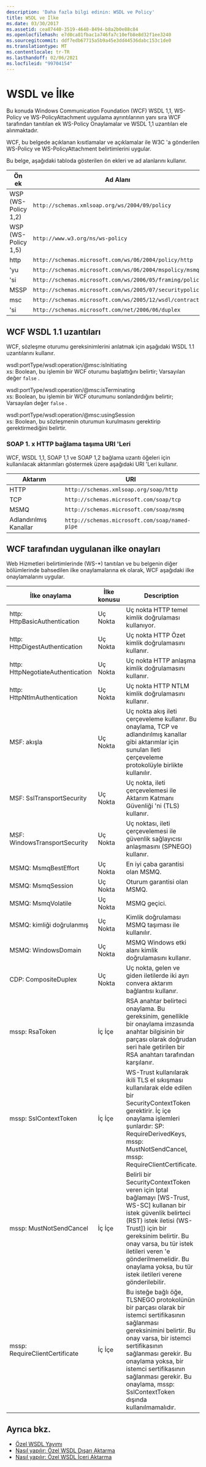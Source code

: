 ```yaml
---
description: 'Daha fazla bilgi edinin: WSDL ve Policy'
title: WSDL ve İlke
ms.date: 03/30/2017
ms.assetid: cea87440-3519-4640-8494-b8a2b0e88c84
ms.openlocfilehash: e7d0ca81fbac1a746fa7c10efb8e8d32f1ee3240
ms.sourcegitcommit: ddf7edb67715a5b9a45e3dd44536dabc153c1de0
ms.translationtype: MT
ms.contentlocale: tr-TR
ms.lasthandoff: 02/06/2021
ms.locfileid: "99704154"
---
```

# <a name="wsdl-and-policy"></a>WSDL ve İlke

Bu konuda Windows Communication Foundation (WCF) WSDL 1,1, WS-Policy ve WS-PolicyAttachment uygulama ayrıntılarının yanı sıra WCF tarafından tanıtılan ek WS-Policy Onaylamalar ve WSDL 1,1 uzantıları ele alınmaktadır.  
  
 WCF, bu belgede açıklanan kısıtlamalar ve açıklamalar ile W3C 'a gönderilen WS-Policy ve WS-PolicyAttachment belirtimlerini uygular.  
  
 Bu belge, aşağıdaki tabloda gösterilen ön ekleri ve ad alanlarını kullanır.  
  
|Ön ek|Ad Alanı|  
|------------|---------------|  
|WSP (WS-Policy 1,2)|`http://schemas.xmlsoap.org/ws/2004/09/policy`|  
|WSP (WS-Policy 1,5)|`http://www.w3.org/ns/ws-policy`|  
|http|`http://schemas.microsoft.com/ws/06/2004/policy/http`|  
|'yu|`http://schemas.microsoft.com/ws/06/2004/mspolicy/msmq`|  
|'si|`http://schemas.microsoft.com/ws/2006/05/framing/policy`|  
|MSSP|`http://schemas.microsoft.com/ws/2005/07/securitypolicy`|  
|msc|`http://schemas.microsoft.com/ws/2005/12/wsdl/contract`|  
|'si|`http://schemas.microsoft.com/net/2006/06/duplex`|  
  
## <a name="wcf-wsdl11-extensions"></a>WCF WSDL 1.1 uzantıları  

 WCF, sözleşme oturumu gereksinimlerini anlatmak için aşağıdaki WSDL 1.1 uzantılarını kullanır.  
  
 wsdl:portType/wsdl:operation/@msc:isInitiating  
 xs: Boolean, bu işlemin bir WCF oturumu başlattığını belirtir; Varsayılan değer `false` .  
  
 wsdl:portType/wsdl:operation/@msc:isTerminating  
 xs: Boolean, bu işlemin bir WCF oturumunu sonlandırdığını belirtir; Varsayılan değer `false` .  
  
 wsdl:portType/wsdl:operation/@msc:usingSession  
 xs: Boolean, bu sözleşmenin oturumun kurulmasını gerektirip gerektirmediğini belirtir.  
  
### <a name="soap-1x-http-binding-transport-uris"></a>SOAP 1. x HTTP bağlama taşıma URI 'Leri  

 WCF, WSDL 1,1, SOAP 1,1 ve SOAP 1,2 bağlama uzantı öğeleri için kullanılacak aktarımları göstermek üzere aşağıdaki URI 'Leri kullanır.  
  
|Aktarım|URI|  
|---------------|---------|  
|HTTP|`http://schemas.xmlsoap.org/soap/http`|  
|TCP|`http://schemas.microsoft.com/soap/tcp`|  
|MSMQ|`http://schemas.microsoft.com/soap/msmq`|  
|Adlandırılmış Kanallar|`http://schemas.microsoft.com/soap/named-pipe`|  
  
## <a name="policy-assertions-implemented-by-wcf"></a>WCF tarafından uygulanan ilke onayları  

 Web Hizmetleri belirtimlerinde (WS-*) tanıtılan ve bu belgenin diğer bölümlerinde bahsedilen ilke onaylamalarına ek olarak, WCF aşağıdaki ilke onaylamalarını uygular.  
  
|İlke onaylama|İlke konusu|Description|  
|----------------------|--------------------|-----------------|  
|http: HttpBasicAuthentication|Uç Nokta|Uç nokta HTTP temel kimlik doğrulaması kullanıyor.|  
|http: HttpDigestAuthentication|Uç Nokta|Uç nokta HTTP Özet kimlik doğrulamasını kullanır.|  
|http: HttpNegotiateAuthentication|Uç Nokta|Uç nokta HTTP anlaşma kimlik doğrulamasını kullanır.|  
|http: HttpNtlmAuthentication|Uç Nokta|Uç nokta HTTP NTLM kimlik doğrulamasını kullanır.|  
|MSF: akışla|Uç Nokta|Uç nokta akış ileti çerçeveleme kullanır. Bu onaylama, TCP ve adlandırılmış kanallar gibi aktarımlar için sunulan Ileti çerçeveleme protokolüyle birlikte kullanılır.|  
|MSF: SslTransportSecurity|Uç Nokta|Uç nokta, ileti çerçevelemesi ile Aktarım Katmanı Güvenliği 'ni (TLS) kullanır.|  
|MSF: WindowsTransportSecurity|Uç Nokta|Uç noktası, ileti çerçevelemesi ile güvenlik sağlayıcısı anlaşmasını (SPNEGO) kullanır.|  
|MSMQ: MsmqBestEffort|Uç Nokta|En iyi çaba garantisi olan MSMQ.|  
|MSMQ: MsmqSession|Uç Nokta|Oturum garantisi olan MSMQ.|  
|MSMQ: MsmqVolatile|Uç Nokta|MSMQ geçici.|  
|MSMQ: kimliği doğrulanmış|Uç Nokta|Kimlik doğrulaması MSMQ taşıması ile kullanılır.|  
|MSMQ: WindowsDomain|Uç Nokta|MSMQ Windows etki alanı kimlik doğrulamasını kullanır.|  
|CDP: CompositeDuplex|Uç Nokta|Uç nokta, gelen ve giden iletilerde iki ayrı convera aktarım bağlantısı kullanır.|  
|mssp: RsaToken|İç İçe|RSA anahtar belirteci onaylama. Bu gereksinim, genellikle bir onaylama imzasında anahtar bilgisinin bir parçası olarak doğrudan seri hale getirilen bir RSA anahtarı tarafından karşılanır.|  
|mssp: SslContextToken|İç İçe|WS-Trust kullanılarak ikili TLS el sıkışması kullanılarak elde edilen bir SecurityContextToken gerektirir. İç içe onaylama işlemleri şunlardır: SP: RequireDerivedKeys, mssp: MustNotSendCancel, mssp: RequireClientCertificate.|  
|mssp: MustNotSendCancel|İç İçe|Belirli bir SecurityContextToken veren için Iptal bağlamayı [WS-Trust, WS-SC] kullanan bir istek güvenlik belirteci (RST) istek iletisi (WS-Trust]) için bir gereksinim belirtir. Bu onay varsa, bu tür istek iletileri veren 'e gönderilmemelidir. Bu onaylama yoksa, bu tür istek iletileri verene gönderilebilir.|  
|mssp: RequireClientCertificate|İç İçe|Bu isteğe bağlı öğe, TLSNEGO protokolünün bir parçası olarak bir istemci sertifikasının sağlanması gereksinimini belirtir. Bu onay varsa, bir istemci sertifikasının sağlanması gerekir. Bu onaylama yoksa, bir istemci sertifikasının sağlanması gerekir. Bu onaylama, mssp: SslContextToken dışında kullanılmamalıdır.|  
  
## <a name="see-also"></a>Ayrıca bkz.

- [Özel WSDL Yayımı](../samples/custom-wsdl-publication.md)
- [Nasıl yapılır: Özel WSDL Dışarı Aktarma](../extending/how-to-export-custom-wsdl.md)
- [Nasıl yapılır: Özel WSDL İçeri Aktarma](../extending/how-to-import-custom-wsdl.md)
